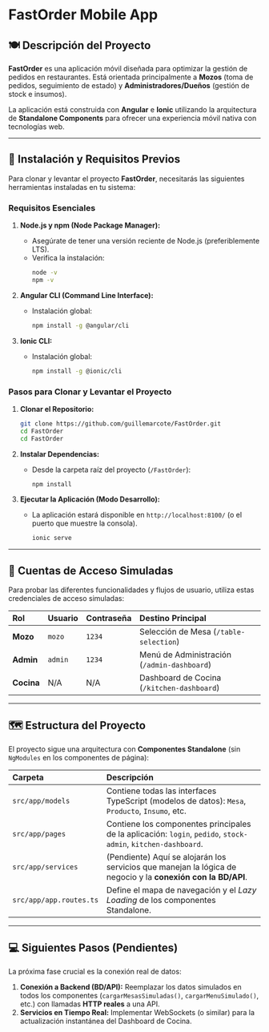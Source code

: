 # FastOrder Mobile App

## 🍽️ Descripción del Proyecto

**FastOrder** es una aplicación móvil diseñada para optimizar la gestión de pedidos en restaurantes. Está orientada principalmente a **Mozos** (toma de pedidos, seguimiento de estado) y **Administradores/Dueños** (gestión de stock e insumos).

La aplicación está construida con **Angular** e **Ionic** utilizando la arquitectura de **Standalone Components** para ofrecer una experiencia móvil nativa con tecnologías web.

---

## 🚀 Instalación y Requisitos Previos

Para clonar y levantar el proyecto **FastOrder**, necesitarás las siguientes herramientas instaladas en tu sistema:

### Requisitos Esenciales

1.  **Node.js y npm (Node Package Manager):**
    * Asegúrate de tener una versión reciente de Node.js (preferiblemente LTS).
    * Verifica la instalación:
        ```bash
        node -v
        npm -v
        ```

2.  **Angular CLI (Command Line Interface):**
    * Instalación global:
        ```bash
        npm install -g @angular/cli
        ```

3.  **Ionic CLI:**
    * Instalación global:
        ```bash
        npm install -g @ionic/cli
        ```

### Pasos para Clonar y Levantar el Proyecto

1.  **Clonar el Repositorio:**
    ```bash
    git clone https://github.com/guillemarcote/FastOrder.git
    cd FastOrder    
    cd FastOrder

    ```

2.  **Instalar Dependencias:**
    * Desde la carpeta raíz del proyecto (`/FastOrder`):
        ```bash
        npm install
        ```

3.  **Ejecutar la Aplicación (Modo Desarrollo):**
    * La aplicación estará disponible en `http://localhost:8100/` (o el puerto que muestre la consola).
        ```bash
        ionic serve
        ```

---

## 🔑 Cuentas de Acceso Simuladas

Para probar las diferentes funcionalidades y flujos de usuario, utiliza estas credenciales de acceso simuladas:

| Rol | Usuario | Contraseña | Destino Principal |
| :--- | :--- | :--- | :--- |
| **Mozo** | `mozo` | `1234` | Selección de Mesa (`/table-selection`) |
| **Admin** | `admin` | `1234` | Menú de Administración (`/admin-dashboard`) |
| **Cocina** | N/A | N/A | Dashboard de Cocina (`/kitchen-dashboard`) |

---

## 🗺️ Estructura del Proyecto

El proyecto sigue una arquitectura con **Componentes Standalone** (sin `NgModules` en los componentes de página):

| Carpeta | Descripción |
| :--- | :--- |
| `src/app/models` | Contiene todas las interfaces TypeScript (modelos de datos): `Mesa`, `Producto`, `Insumo`, etc. |
| `src/app/pages` | Contiene los componentes principales de la aplicación: `login`, `pedido`, `stock-admin`, `kitchen-dashboard`. |
| `src/app/services` | (Pendiente) Aquí se alojarán los servicios que manejan la lógica de negocio y la **conexión con la BD/API**. |
| `src/app/app.routes.ts` | Define el mapa de navegación y el *Lazy Loading* de los componentes Standalone. |

---

## 💻 Siguientes Pasos (Pendientes)

La próxima fase crucial es la conexión real de datos:

1.  **Conexión a Backend (BD/API):** Reemplazar los datos simulados en todos los componentes (`cargarMesasSimuladas()`, `cargarMenuSimulado()`, etc.) con llamadas **HTTP reales** a una API.
2.  **Servicios en Tiempo Real:** Implementar WebSockets (o similar) para la actualización instantánea del Dashboard de Cocina.